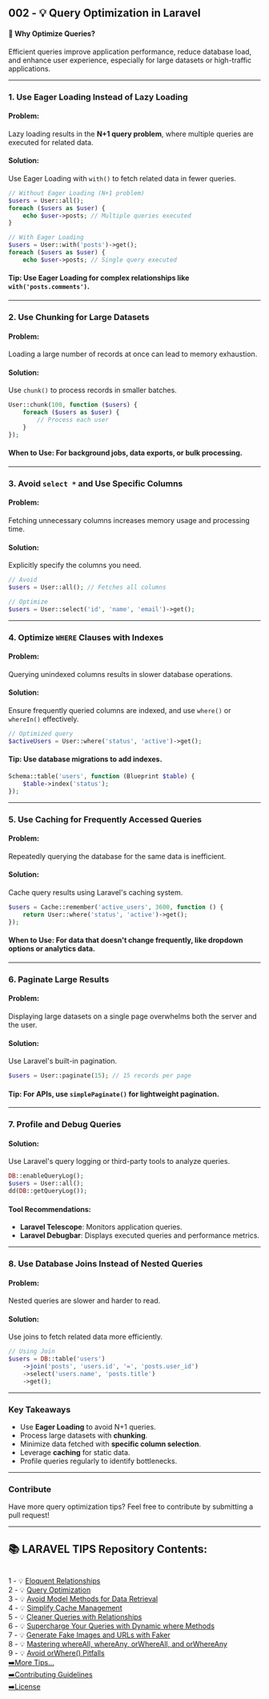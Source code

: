 ## 002 - 💡 Query Optimization in Laravel

#### 🚀 **Why Optimize Queries?**
Efficient queries improve application performance, reduce database load, and enhance user experience, especially for large datasets or high-traffic applications.

---

### **1. Use Eager Loading Instead of Lazy Loading**

#### **Problem**:  
Lazy loading results in the **N+1 query problem**, where multiple queries are executed for related data.

#### **Solution**:  
Use Eager Loading with `with()` to fetch related data in fewer queries.

```php
// Without Eager Loading (N+1 problem)
$users = User::all();
foreach ($users as $user) {
    echo $user->posts; // Multiple queries executed
}

// With Eager Loading
$users = User::with('posts')->get();
foreach ($users as $user) {
    echo $user->posts; // Single query executed
```

#### **Tip**: Use Eager Loading for complex relationships like `with('posts.comments')`.

---

### **2. Use Chunking for Large Datasets**

#### **Problem**:  
Loading a large number of records at once can lead to memory exhaustion.

#### **Solution**:  
Use `chunk()` to process records in smaller batches.

```php
User::chunk(100, function ($users) {
    foreach ($users as $user) {
        // Process each user
    }
});
```

#### **When to Use**: For background jobs, data exports, or bulk processing.

---

### **3. Avoid `select *` and Use Specific Columns**

#### **Problem**:  
Fetching unnecessary columns increases memory usage and processing time.

#### **Solution**:  
Explicitly specify the columns you need.

```php
// Avoid
$users = User::all(); // Fetches all columns

// Optimize
$users = User::select('id', 'name', 'email')->get();
```

---

### **4. Optimize `WHERE` Clauses with Indexes**

#### **Problem**:  
Querying unindexed columns results in slower database operations.

#### **Solution**:  
Ensure frequently queried columns are indexed, and use `where()` or `whereIn()` effectively.

```php
// Optimized query
$activeUsers = User::where('status', 'active')->get();
```

#### **Tip**: Use database migrations to add indexes.

```php
Schema::table('users', function (Blueprint $table) {
    $table->index('status');
});
```

---

### **5. Use Caching for Frequently Accessed Queries**

#### **Problem**:  
Repeatedly querying the database for the same data is inefficient.

#### **Solution**:  
Cache query results using Laravel's caching system.

```php
$users = Cache::remember('active_users', 3600, function () {
    return User::where('status', 'active')->get();
});
```

#### **When to Use**: For data that doesn't change frequently, like dropdown options or analytics data.

---

### **6. Paginate Large Results**

#### **Problem**:  
Displaying large datasets on a single page overwhelms both the server and the user.

#### **Solution**:  
Use Laravel's built-in pagination.

```php
$users = User::paginate(15); // 15 records per page
```

#### **Tip**: For APIs, use `simplePaginate()` for lightweight pagination.

---

### **7. Profile and Debug Queries**

#### **Solution**:  
Use Laravel's query logging or third-party tools to analyze queries.

```php
DB::enableQueryLog();
$users = User::all();
dd(DB::getQueryLog());
```

#### **Tool Recommendations**:
- **Laravel Telescope**: Monitors application queries.
- **Laravel Debugbar**: Displays executed queries and performance metrics.

---

### **8. Use Database Joins Instead of Nested Queries**

#### **Problem**:  
Nested queries are slower and harder to read.

#### **Solution**:  
Use joins to fetch related data more efficiently.

```php
// Using Join
$users = DB::table('users')
    ->join('posts', 'users.id', '=', 'posts.user_id')
    ->select('users.name', 'posts.title')
    ->get();
```

---

### **Key Takeaways**
- Use **Eager Loading** to avoid N+1 queries.
- Process large datasets with **chunking**.
- Minimize data fetched with **specific column selection**.
- Leverage **caching** for static data.
- Profile queries regularly to identify bottlenecks.

---

### **Contribute**
Have more query optimization tips? Feel free to contribute by submitting a pull request!

---

## 📚 LARAVEL TIPS Repository Contents:
</br>
1 - 💡 <a href="https://github.com/saberfazliahmadi/Laravel-Tips/blob/main/tips/001-eloquent-relationships.md" >Eloquent Relationships</a>  
</br>
2 - 💡 <a href="https://github.com/saberfazliahmadi/Laravel-Tips/blob/main/tips/002-query-optimization.md" >Query Optimization</a>
</br>
3 - 💡 <a href="https://github.com/saberfazliahmadi/Laravel-Tips/blob/main/tips/003-dont-use-model-methods-for-retrieving-data.md" >Avoid Model Methods for Data Retrieval</a>
</br>
4 - 💡 <a href="https://github.com/saberfazliahmadi/Laravel-Tips/blob/main/tips/004-use-optimize-clear-command.md" >Simplify Cache Management</a>  
</br>
5 - 💡 <a href="https://github.com/saberfazliahmadi/Laravel-Tips/blob/main/tips/005-querying-with-relationships.md" >Cleaner Queries with Relationships</a>
</br>
6 - 💡 <a href="https://github.com/saberfazliahmadi/Laravel-Tips/blob/main/tips/006-dynamic-where-methods.md" >Supercharge Your Queries with Dynamic where Methods</a>
</br>
7 - 💡 <a href="https://github.com/saberfazliahmadi/Laravel-Tips/blob/main/tips/007-faker_image_generation.md" >Generate Fake Images and URLs with Faker</a>
</br>
8 - 💡 <a href="https://github.com/saberfazliahmadi/Laravel-Tips/blob/main/tips/008-query-builder-where-methods.md" >Mastering whereAll, whereAny, orWhereAll, and orWhereAny</a>
</br>
9 - 💡 <a href="https://github.com/saberfazliahmadi/Laravel-Tips/blob/main/tips/009-orwhere-query-mistake.md" >Avoid orWhere() Pitfalls</a>
</br>
<a href="https://github.com/saberfazliahmadi/Laravel-Tips" >➡️More Tips...</a>
</br>
<a href="https://github.com/saberfazliahmadi/Laravel-Tips/blob/main/CONTRIBUTING.md" >➡️Contributing Guidelines</a>
</br>
<a href="https://github.com/saberfazliahmadi/Laravel-Tips/blob/main/LICENSE" >➡️License</a>
</br>
</br>
